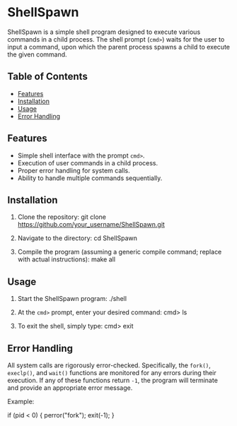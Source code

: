 # ShellSpawn

ShellSpawn is a simple shell program designed to execute various commands in a child process. The shell prompt (`cmd>`) waits for the user to input a command, upon which the parent process spawns a child to execute the given command. 

## Table of Contents

- [Features](#features)
- [Installation](#installation)
- [Usage](#usage)
- [Error Handling](#error-handling)

## Features

- Simple shell interface with the prompt `cmd>`.
- Execution of user commands in a child process.
- Proper error handling for system calls.
- Ability to handle multiple commands sequentially.

## Installation

1. Clone the repository:
git clone https://github.com/your_username/ShellSpawn.git

2. Navigate to the directory:
cd ShellSpawn

3. Compile the program (assuming a generic compile command; replace with actual instructions):
make all

## Usage

1. Start the ShellSpawn program:
./shell

2. At the `cmd>` prompt, enter your desired command:
cmd> ls

3. To exit the shell, simply type:
cmd> exit

## Error Handling

All system calls are rigorously error-checked. Specifically, the `fork()`, `execlp()`, and `wait()` functions are monitored for any errors during their execution. If any of these functions return `-1`, the program will terminate and provide an appropriate error message.

Example:

if (pid < 0) {
perror("fork");
exit(-1);
}
